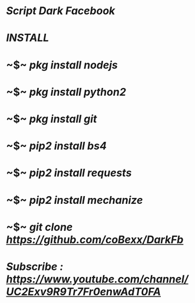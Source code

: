 # _Script Dark Facebook_
#
# *INSTALL*
# ~$~ _pkg install nodejs_
# ~$~ _pkg install python2_
# ~$~ _pkg install git_
# ~$~ _pip2 install bs4_
# ~$~ _pip2 install requests_
# ~$~ _pip2 install mechanize_
# ~$~ _git clone https://github.com/coBexx/DarkFb_
#
# _Subscribe : https://www.youtube.com/channel/UC2Exv9R9Tr7Fr0enwAdT0FA_
